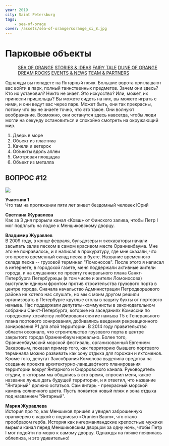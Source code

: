 ```yaml
---
year: 2019
city: Saint Petersburg
tags:
    - sea-of-orage
cover: /assets/sea-of-orange/sorange_si_8.jpg
---
```


# Парковые объекты

<Menu>
<a href="/sea-of-orange">SEA OF ORANGE</a>
<a href="/sea-of-orange/stories-and-ideas">STORIES & IDEAS</a>
<a href="/sea-of-orange/fairytale">FAIRY TALE</a>
<a href="/sea-of-orange/dune-of-orange">DUNE OF ORANGE</a>
<a href="/sea-of-orange/dreamrocks">DREAM ROCKS</a>
<a href="/sea-of-orange/events-and-news">EVENTS & NEWS</a>
<a href="/sea-of-orange/team-and-partners">TEAM & PARTNERS</a>
</Menu>

Однажды вы попадете на Янтарный пляж. Большие ворота приглашают вас войти в парк, полный таинственных предметов. Зачем они здесь? Кто их установил? Никто не знает. Это искусство? Или, может, их принесли пришельцы? Вы можете сидеть на них, вы можете играть с ними, и они ведут вас через парк. Может быть, они так прекрасны, потому что вы не знаете точно, что это такое. Они волнуют воображение. Возможно, они останутся здесь навсегда, чтобы люди могли на секунду остановиться и спокойно смотреть на окружающий мир.

1. Дверь в море
2. Объект из пластика
3. Качели и ветерок
4. Объекты вдоль аллеи
5. Смотровая площадка
6. Объект из металла


## ВОПРОС #12

![](/assets/sea-of-orange/questions_24.jpg)

**Участник 1**<br/>
Что там на протяжении пяти лет живет бездомный человек Юрий

**Светлана Журавлева**<br/>
Как за 3 дня прорыли канал «Ковш» от Финского залива, чтобы Петр I мог подплыть на лодке к Меншиковскому дворцу.

**Владимир Журавлев**<br/>
В 2009 году, в конце февраля, бульдозеры и экскаваторы начали засыпать залив песком в самом красивом месте Ораниенбаума. Мне это не понравилось, и я написал в прокуратуру, где мне сказали, что это просто временный склад песка в бухте. Название временного склада песка -- грузовой терминал "Ломоносов". После этого я написал в интернете, в городской газете, меня поддержали активные жители города, и на слушаниях по проекту генерального плана Санкт-Петербурга Петербуржцы (в том числе и жители Ломоносова) выступили единым фронтом против строительства грузового порта в центре города. Сначала начальство Администрации Петродворцового района не хотело нас слушать, но мы с моим другом решили организовать в Петербурге круглые столы в защиту бухты от портового намыва. Нас поддержали депутаты-коммунисты в законодательном собрании Санкт-Петербурга, которые на заседаниях Комиссии по городскому хозяйству лоббировали снятие намыва Т5 с Генерального плана портового зонирования, добивались введения рекреационного зонирования Р1 для этой территории. В 2014 году правительство области осознало, что строительство грузового порта в центре закрытого города Ораниенбаум нереально. Более того, Ораниенбаумский морской фестиваль, организованный Евгением Захаровым, показал пример того, как территорию бывшего портового терминала можно развивать как зону отдыха для горожан и яхтсменов. Кроме того, депутат Заксобрания Комолова выделила средства на создание проекта архитектурно-ландшафтного планирования территории вокруг Янтарного и Сидоровского канала. Руководитель студии, с которым мы общались в это время, спросил меня, какое название лучше дать будущей территории, и я ответил, что название "Янтарный" должно остаться. Сам янтарь - прекрасный морской камень солнечного цвета. Пусть появится новый пляж и зона отдыха под названием "Янтарный".

**Мария Журавлева**<br/>
История про то, как Меншиков пришёл и увидел заброшенную оранжерею с кадкой  с подписью «Oranien Baum», что стало прообразом герба. История как ингерманландские крепостные мужики вырыли канал перед Меншиковским дворцом за одну ночь, чтобы Петр I мог подойти по морю к самому дворцу. Однажды на пляже появилась облепиха, и это удивительно!
